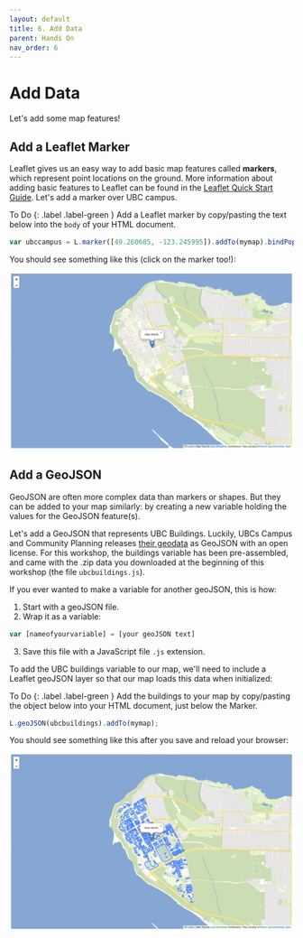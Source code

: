 ```yaml
---
layout: default
title: 6. Add Data
parent: Hands On
nav_order: 6
---
```


# Add Data
Let's add some map features!

## Add a Leaflet Marker
Leaflet gives us an easy way to add basic map features called **markers**, which represent point locations on the ground. More information about adding basic features to Leaflet can be found in the [Leaflet Quick Start Guide](https://leafletjs.com/examples/quick-start/). Let's add a marker over UBC campus.    

To Do
{: .label .label-green }
Add a Leaflet marker by copy/pasting the text below into the <code>body</code> of your HTML document.


```js
var ubccampus = L.marker([49.260605, -123.245995]).addTo(mymap).bindPopup("Hello World!");
```    
You should see something like this (click on the marker too!):    

![Map loads over the center of UBC with a marker!](map05.png "Map loads over the center of UBC with a marker!")


## Add a GeoJSON
GeoJSON are often more complex data than markers or shapes. But they can be added to your map similarly: by creating a new variable holding the values for the GeoJSON feature(s).    

Let's add a GeoJSON that represents UBC Buildings. Luckily, UBCs Campus and Community Planning releases [their geodata](https://github.com/UBCGeodata) as GeoJSON with an open license. For this workshop, the buildings variable has been pre-assembled, and came with the .zip data you downloaded at the beginning of this workshop (the file <code>ubcbuildings.js</code>).

If you ever wanted to make a variable for another geoJSON, this is how:
1. Start with a geoJSON file.
2. Wrap it as a variable:
```js
var [nameofyourvariable] = [your geoJSON text]
```
3. Save this file with a JavaScript file <code>.js</code> extension.

To add the UBC buildings variable to our map, we'll need to include a Leaflet geoJSON layer so that our map loads this data when initialized:    


To Do
{: .label .label-green }
Add the buildings to your map by copy/pasting the object below into your HTML document, just below the Marker.   


```js
L.geoJSON(ubcbuildings).addTo(mymap);
```    

You should see something like this after you save and reload your browser:    


![Map loads over the center of UBC with a marker, and a data layer!](map04.png "Map loads over the center of UBC with a marker, and a data layer!")
